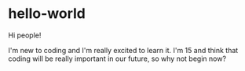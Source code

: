 # hello-world

Hi people!

I'm new to coding and I'm really excited to learn it.
I'm 15 and think that coding will be really important in our future, so why not begin now?
